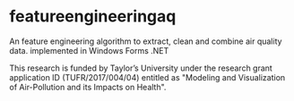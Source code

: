 # featureengineeringaq
An feature engineering algorithm to extract, clean and combine air quality data. implemented in Windows Forms .NET


This research is funded by Taylor’s University under the research grant application ID (TUFR/2017/004/04) entitled as "Modeling and Visualization of Air-Pollution and its Impacts on Health".
